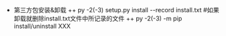 + 第三方包安装&卸载
++ py -2(-3) setup.py install --record install.txt #如果卸载就删除install.txt文件中所记录的文件
++ py -2(-3) -m pip install/uninstall XXX
